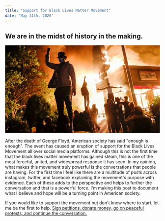 ```yaml
---
title: "Support for Black Lives Matter Movement"
date: "May 31th, 2020"
---
```


## We are in the midst of history in the making.

![BlackLivesMatter](./blacklivesmatter.jpg)

After the death of George Floyd, American society has said "enough is enough". The event has caused an eruption of support for the Black Lives Movement all over social media platforms. Although this is not the first time that the black lives matter movement has gained steam, this is one of the most forceful, united, and widespread response it has seen. In my opinion, what makes this movement truly powerful is the conversations that people are having. For the first time I feel like there are a multitude of posts across instagram, twitter, and facebook explaining the movement's purpose with evidence. Each of these adds to the perspective and helps to further the conversation and that is a powerful force. I'm making this post to document what I believe and hope will be a turning point in American society. 

If you would like to support the movement but don't know where to start, let me be the first to help.
[Sign petitions, donate money, go on peaceful protests, and continue the conversation.](blacklivesmatters.carrd.co/)